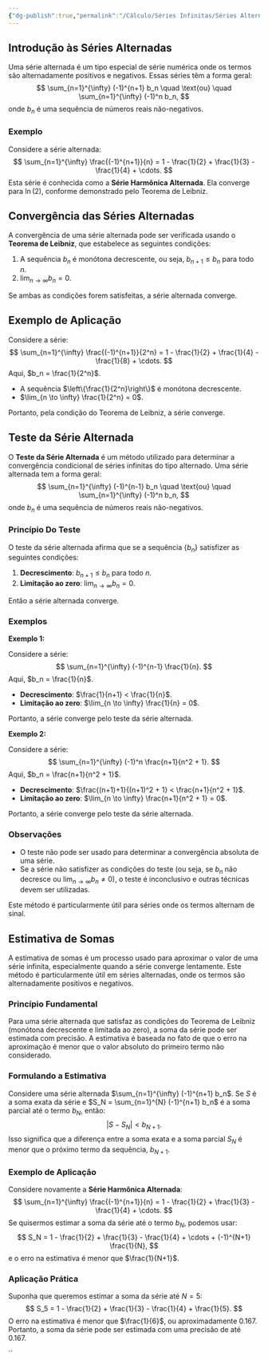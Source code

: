 ```yaml
---
{"dg-publish":true,"permalink":"/Cálculo/Séries Infinitas/Séries Alternadas/","created":"2025-05-20T13:30:13.836-03:00"}
---
```



## Introdução às Séries Alternadas

Uma série alternada é um tipo especial de série numérica onde os termos são alternadamente positivos e negativos. Essas séries têm a forma geral:
$$
\sum_{n=1}^{\infty} (-1)^{n+1} b_n \quad \text{ou} \quad \sum_{n=1}^{\infty} (-1)^n b_n,
$$
onde $b_n$ é uma sequência de números reais não-negativos.

### Exemplo

Considere a série alternada:
$$
\sum_{n=1}^{\infty} \frac{(-1)^{n+1}}{n} = 1 - \frac{1}{2} + \frac{1}{3} - \frac{1}{4} + \cdots.
$$
Esta série é conhecida como a **Série Harmônica Alternada**. Ela converge para $\ln(2)$, conforme demonstrado pelo Teorema de Leibniz.

## Convergência das Séries Alternadas

A convergência de uma série alternada pode ser verificada usando o **Teorema de Leibniz**, que estabelece as seguintes condições:

1. A sequência $b_n$ é monótona decrescente, ou seja, $b_{n+1} \leq b_n$ para todo $n$.
2. $\lim_{n \to \infty} b_n = 0$.

Se ambas as condições forem satisfeitas, a série alternada converge.

## Exemplo de Aplicação

Considere a série:
$$
\sum_{n=1}^{\infty} \frac{(-1)^{n+1}}{2^n} = 1 - \frac{1}{2} + \frac{1}{4} - \frac{1}{8} + \cdots.
$$
Aqui, $b_n = \frac{1}{2^n}$.

- A sequência $\left\{\frac{1}{2^n}\right\}$ é monótona decrescente.
- $\lim_{n \to \infty} \frac{1}{2^n} = 0$.

Portanto, pela condição do Teorema de Leibniz, a série converge.

## Teste da Série Alternada

O **Teste da Série Alternada** é um método utilizado para determinar a convergência condicional de séries infinitas do tipo alternado. Uma série alternada tem a forma geral:
$$
\sum_{n=1}^{\infty} (-1)^{n-1} b_n \quad \text{ou} \quad \sum_{n=1}^{\infty} (-1)^n b_n,
$$
onde $b_n$ é uma sequência de números reais não-negativos.

### Princípio Do Teste

O teste da série alternada afirma que se a sequência $\{b_n\}$ satisfizer as seguintes condições:

1. **Decrescimento**: $b_{n+1} \leq b_n$ para todo $n$.
2. **Limitação ao zero**: $\lim_{n \to \infty} b_n = 0$.

Então a série alternada converge.

### Exemplos

**Exemplo 1:**

Considere a série:
$$
\sum_{n=1}^{\infty} (-1)^{n-1} \frac{1}{n}.
$$
Aqui, $b_n = \frac{1}{n}$.

- **Decrescimento**: $\frac{1}{n+1} < \frac{1}{n}$.
- **Limitação ao zero**: $\lim_{n \to \infty} \frac{1}{n} = 0$.

Portanto, a série converge pelo teste da série alternada.

**Exemplo 2:**

Considere a série:
$$
\sum_{n=1}^{\infty} (-1)^n \frac{n+1}{n^2 + 1}.
$$
Aqui, $b_n = \frac{n+1}{n^2 + 1}$.

- **Decrescimento**: $\frac{(n+1)+1}{(n+1)^2 + 1} < \frac{n+1}{n^2 + 1}$.
- **Limitação ao zero**: $\lim_{n \to \infty} \frac{n+1}{n^2 + 1} = 0$.

Portanto, a série converge pelo teste da série alternada.

### Observações

- O teste não pode ser usado para determinar a convergência absoluta de uma série.
- Se a série não satisfizer as condições do teste (ou seja, se $b_n$ não decresce ou $\lim_{n \to \infty} b_n \neq 0$), o teste é inconclusivo e outras técnicas devem ser utilizadas.

Este método é particularmente útil para séries onde os termos alternam de sinal.

## Estimativa de Somas

A estimativa de somas é um processo usado para aproximar o valor de uma série infinita, especialmente quando a série converge lentamente. Este método é particularmente útil em séries alternadas, onde os termos são alternadamente positivos e negativos.

### Princípio Fundamental

Para uma série alternada que satisfaz as condições do Teorema de Leibniz (monótona decrescente e limitada ao zero), a soma da série pode ser estimada com precisão. A estimativa é baseada no fato de que o erro na aproximação é menor que o valor absoluto do primeiro termo não considerado.

### Formulando a Estimativa

Considere uma série alternada $\sum_{n=1}^{\infty} (-1)^{n+1} b_n$. Se $S$ é a soma exata da série e $S_N = \sum_{n=1}^{N} (-1)^{n+1} b_n$ é a soma parcial até o termo $b_N$, então:
$$
|S - S_N| < b_{N+1}.
$$
Isso significa que a diferença entre a soma exata e a soma parcial $S_N$ é menor que o próximo termo da sequência, $b_{N+1}$.

### Exemplo de Aplicação

Considere novamente a **Série Harmônica Alternada**:
$$
\sum_{n=1}^{\infty} \frac{(-1)^{n+1}}{n} = 1 - \frac{1}{2} + \frac{1}{3} - \frac{1}{4} + \cdots.
$$
Se quisermos estimar a soma da série até o termo $b_{N}$, podemos usar:
$$
S_N = 1 - \frac{1}{2} + \frac{1}{3} - \frac{1}{4} + \cdots + (-1)^{N+1} \frac{1}{N},
$$
e o erro na estimativa é menor que $\frac{1}{N+1}$.

### Aplicação Prática

Suponha que queremos estimar a soma da série até $N = 5$:
$$
S_5 = 1 - \frac{1}{2} + \frac{1}{3} - \frac{1}{4} + \frac{1}{5}.
$$
O erro na estimativa é menor que $\frac{1}{6}$, ou aproximadamente $0.167$. Portanto, a soma da série pode ser estimada com uma precisão de até $0.167$.

``
